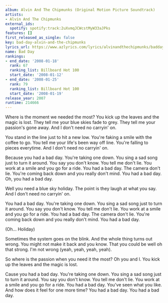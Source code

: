 ```yaml
---
album: Alvin And The Chipmunks (Original Motion Picture Soundtrack)
artists:
- Alvin And The Chipmunks
external_ids:
  spotify: spotify:track:2uXvmqJCWcstMyW33aJPks
features: []
first_released_as_single: false
key: bad-day-alvin-and-the-chipmunks
lyrics_url: https://www.azlyrics.com/lyrics/alvinandthechipmunks/badday.html
name: Bad Day
rankings:
- end_date: '2008-01-18'
  rank: 67
  ranking_list: Billboard Hot 100
  start_date: '2008-01-12'
- end_date: '2008-01-25'
  rank: 79
  ranking_list: Billboard Hot 100
  start_date: '2008-01-19'
release_year: 2007
runtime: 214666
---
```

Where is the moment we needed the most?
You kick up the leaves and the magic is lost.
They tell me your blue skies fade to grey.
They tell me your passion's gone away.
And I don't need no carryin' on.

You stand in the line just to hit a new low.
You're faking a smile with the coffee to go.
You tell me your life's been way off line.
You're falling to pieces everytime.
And I don't need no carryin' on.

Because you had a bad day.
You're taking one down.
You sing a sad song just to turn it around.
You say you don't know.
You tell me don't lie.
You work at a smile and you go for a ride.
You had a bad day.
The camera don't lie.
You're coming back down and you really don't mind.
You had a bad day.
Oh, you had a bad day.

Well you need a blue sky holiday.
The point is they laugh at what you say.
And I don't need no carryin' on.

You had a bad day.
You're taking one down.
You sing a sad song just to turn it around.
You say you don't know.
You tell me don't lie.
You work at a smile and you go for a ride.
You had a bad day.
The camera don't lie.
You're coming back down and you really don't mind.
You had a bad day.

(Oh... Holiday)

Sometimes the system goes on the blink.
And the whole thing turns out wrong.
You might not make it back and you know.
That you could be well oh that strong.
I'm not wrong (yeah, yeah, yeah, yeah).

So where is the passion when you need it the most?
Oh you and I.
You kick up the leaves and the magic is lost.

Cause you had a bad day.
You're taking one down.
You sing a sad song just to turn it around.
You say you don't know.
You tell me don't lie.
You work at a smile and you go for a ride.
You had a bad day.
You've seen what you like.
And how does it feel for one more time?
You had a bad day.
You had a bad day.
